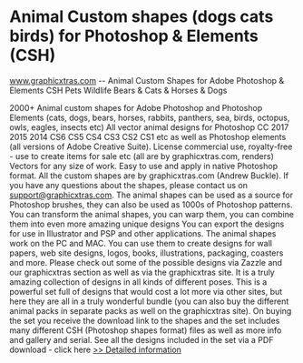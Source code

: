 # Animal Custom shapes (dogs cats birds) for Photoshop & Elements (CSH)
www.graphicxtras.com -- Animal Custom Shapes for Adobe Photoshop & Elements CSH Pets Wildlife Bears & Cats & Horses & Dogs

2000+ Animal custom shapes for Adobe Photoshop and Photoshop Elements (cats, dogs, bears, horses, rabbits, panthers, sea, birds, octopus, owls, eagles, insects etc) All vector animal designs for Photoshop CC 2017 2015 2014 CS6 CS5 CS4 CS3 CS2 CS1 etc as well as Photoshop elements (all versions of Adobe Creative Suite). License commercial use, royalty-free - use to create items for sale etc (all are by graphicxtras.com, renders) Vectors for any size of work. Easy to use and apply in native Photoshop format. All the custom shapes are by graphicxtras.com (Andrew Buckle). If you have any questions about the shapes, please contact us on support@graphicxtras.com. The animal shapes can be used as a source for Photoshop brushes, they can also be used as 1000s of Photoshop patterns. You can transform the animal shapes, you can warp them, you can combine them into even more amazing unique designs You can export the designs for use in Illustrator and PSP and other applications. The animal shapes work on the PC and MAC. You can use them to create designs for wall papers, web site designs, logos, books, illustrations, packaging, coasters and more. Please check out some of the possible designs via Zazzle and our graphicxtras section as well as via the graphicxtras site. It is a truly amazing collection of designs in all kinds of different poses. This is a powerful set full of designs that would cost a lot more via other sites, but here they are all in a truly wonderful bundle (you can also buy the different animal packs in separate packs as well on the graphicxtras site). On buying the set you receive the download link to the shapes and the set includes many different CSH (Photoshop shapes format) files as well as more info and gallery and serial.
  See all the designs included in the set via a PDF download - click here
[>> Detailed information](https://secure.shareit.com/shareit/product.html?productid=300544516&affiliateid=200057808)